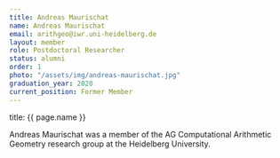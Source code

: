 ```yaml
---
title: Andreas Maurischat
name: Andreas Maurischat
email: arithgeo@iwr.uni-heidelberg.de
layout: member
role: Postdoctoral Researcher
status: alumni
order: 1
photo: "/assets/img/andreas-maurischat.jpg"
graduation_year: 2020
current_position: Former Member
---
```

title: {{ page.name }}

Andreas Maurischat was a member of the AG Computational Arithmetic Geometry research group at the Heidelberg University.